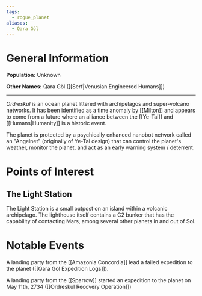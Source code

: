 ```yaml
---
tags:
  - rogue_planet
aliases:
  - Qara Göl
---
```

# General Information
**Population:** Unknown

**Other Names:** Qara Göl ([[Serf|Venusian Engineered Humans]])

---
*Ordreskul* is an ocean planet littered with archipelagos and super-volcano networks. It has been identified as a time anomaly by [[Milton]] and appears to come from a future where an alliance between the [[Ye-Tai]] and [[Humans|Humanity]] is a historic event.

The planet is protected by a psychically enhanced nanobot network called an "Angelnet" (originally of Ye-Tai design) that can control the planet's weather, monitor the planet, and act as an early warning system / deterrent.

# Points of Interest
## The Light Station
The Light Station is a small outpost on an island within a volcanic archipelago. The lighthouse itself contains a C2 bunker that has the capability of contacting Mars, among several other planets in and out of Sol.

# Notable Events
A landing party from the [[Amazonia Concordia]] lead a failed expedition to the planet ([[Qara Göl Expedition Logs]]).

A landing party from the [[Sparrow]] started an expedition to the planet on May 11th, 2734 ([[Ordreskul Recovery Operation]])
